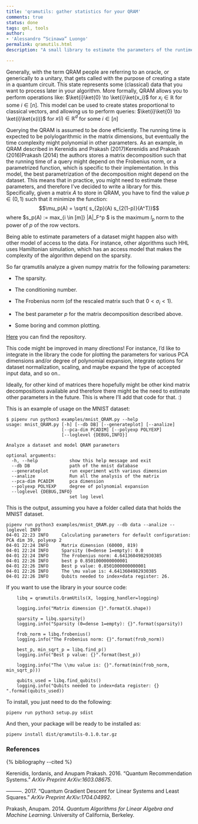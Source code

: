 ```yaml
---
title: 'qramutils: gather statistics for your QRAM'
comments: true
status: done
tags: qml, tools
author:
- 'Alessandro “Scinawa” Luongo'
permalink: qramutils.html
description: "A small library to estimate the parameters of the runtime of QRAM based algorithms"

---
```


Generally, with the term QRAM people are referring to an oracle, or
generically to a unitary, that gets called with the purpose of creating
a state in a quantum circuit. This state represents some (classical)
data that you want to process later in your algorithm. More formally,
QRAM allows you to perform operations like:
$\ket{i}\ket{0} \to \ket{i}\ket{x_i}$ for $x_i \in \mathbb{R}$ for some
$i \in [n]$. This model can be used to create states proportional to
classical vectors, and allowing us to perform queries:
$\ket{i}\ket{0} \to \ket{i}\ket{x(i)}$ for $x(i) \in \mathbb{R}^d$ for
some $i \in [n]$

Querying the QRAM is assumed to be done efficiently. The running time is
expected to be polylogarithmic in the matrix dimensions, but eventually
the time complexity might polynomial in other parameters. As an example,
in QRAM described in Kerenidis and Prakash (2017)Kerenidis and Prakash
(2016)Prakash (2014) the authors stores a matrix decomposition such that
the running time of a query might depend on the Frobenius norm, or a
parametrized function, which is specific to their implementation. In
this model, the best parametrization of the decomposition might depend
on the dataset. This means that in practice, you might need to estimate
these parameters, and therefore I’ve decided to write a library for
this. Specifically, given a matrix $A$ to store in QRAM, you have to
find the value $p \in \left(0, 1 \right)$ such that it minimize the
function: $$\mu_p(A) = \sqrt{ s_{2p}(A) s_{2(1-p)}(A^T)}$$ where
$s_p(A) := max_{i \in [m]} |A|_F^p $ is the maximum $l_p$ norm to the
power of $p$ of the row vectors.

Being able to estimate parameters of a dataset might happen also with
other model of access to the data. For instance, other algorithms such
HHL uses Hamiltonian simulation, which has an access model that makes
the complexity of the algorithm depend on the sparsity.

So far qramutils analyze a given numpy matrix for the following
parameters:

-   The sparsity.

-   The conditioning number.

-   The Frobenius norm (of the rescaled matrix such that
    $0< \sigma_i < 1$).

-   The best parameter $p$ for the matrix decomposition described above.

-   Some boring and common plotting.

[Here](https://github.com/Scinawa/qramutils) you can find the
repository.

This code might be improved in many directions! For instance, I’d like
to integrate in the library the code for plotting the parameters for
various PCA dimensions and/or degree of polynomial expansion, integrate
options for dataset normalization, scaling, and maybe expand the type of
accepted input data, and so on..

Ideally, for other kind of matrices there hopefully might be other kind
matrix decompositions available and therefore there might be the need to
estimate other parameters in the future. This is where I’ll add that
code for that. :)

This is an example of usage on the MNIST dataset:

    $ pipenv run python3 examples/mnist_QRAM.py --help
    usage: mnist_QRAM.py [-h] [--db DB] [--generateplot] [--analize]
                         [--pca-dim PCADIM] [--polyexp POLYEXP]
                         [--loglevel {DEBUG,INFO}]

    Analyze a dataset and model QRAM parameters

    optional arguments:
      -h, --help            show this help message and exit
      --db DB               path of the mnist database
      --generateplot        run experiment with various dimension
      --analize             Run all the analysis of the matrix
      --pca-dim PCADIM      pca dimension
      --polyexp POLYEXP     degree of polynomial expansion
      --loglevel {DEBUG,INFO}
                            set log level

This is the output, assuming you have a folder called data that holds
the MNIST dataset.

    pipenv run python3 examples/mnist_QRAM.py --db data --analize --loglevel INFO
    04-01 22:23 INFO     Calculating parameters for default configuration: PCA dim 39, polyexp 2
    04-01 22:24 INFO     Matrix dimension (60000, 819)
    04-01 22:24 INFO     Sparsity (0=dense 1=empty): 0.0
    04-01 22:24 INFO     The Frobenius norm: 4.6413604982930385
    04-01 22:26 INFO     best p 0.8501000000000001
    04-01 22:26 INFO     Best p value: 0.8501000000000001
    04-01 22:26 INFO     The \mu value is: 4.6413604982930385
    04-01 22:26 INFO     Qubits needed to index+data register: 26.

If you want to use the library in your source code:

        libq = qramutils.QramUtils(X, logging_handler=logging)

        logging.info("Matrix dimension {}".format(X.shape))

        sparsity = libq.sparsity()
        logging.info("Sparsity (0=dense 1=empty): {}".format(sparsity))

        frob_norm = libq.frobenius()
        logging.info("The Frobenius norm: {}".format(frob_norm))

        best_p, min_sqrt_p = libq.find_p()
        logging.info("Best p value: {}".format(best_p))

        logging.info("The \\mu value is: {}".format(min(frob_norm, min_sqrt_p)))

        qubits_used = libq.find_qubits()
        logging.info("Qubits needed to index+data register: {} ".format(qubits_used))

To install, you just need to do the following:

    pipenv run python3 setup.py sdist

And then, your package will be ready to be installed as:

    pipenv install dist/qramutils-0.1.0.tar.gz

### References

{% bibliography --cited %}
<div id="ref-kerenidis2016quantum">

Kerenidis, Iordanis, and Anupam Prakash. 2016. “Quantum Recommendation
Systems.” *ArXiv Preprint ArXiv:1603.08675*.

</div>

<div id="ref-kerenidis2017quantum">

———. 2017. “Quantum Gradient Descent for Linear Systems and Least
Squares.” *ArXiv Preprint ArXiv:1704.04992*.

</div>

<div id="ref-prakash2014quantum">

Prakash, Anupam. 2014. *Quantum Algorithms for Linear Algebra and
Machine Learning*. University of California, Berkeley.

</div>

</div>
